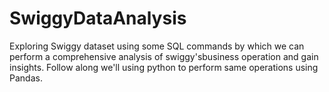 # SwiggyDataAnalysis
Exploring Swiggy dataset using some SQL commands by which we can perform a comprehensive analysis of swiggy'sbusiness operation and gain insights.
Follow along we'll using python to perform same operations using Pandas.
